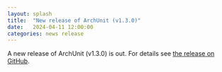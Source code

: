 ```yaml
---
layout: splash
title:  "New release of ArchUnit (v1.3.0)"
date:   2024-04-11 12:00:00
categories: news release
---
```


A new release of ArchUnit (v1.3.0) is out. For details see [the release on GitHub](https://github.com/TNG/ArchUnit/releases/tag/v1.3.0 "ArchUnit v1.3.0 on GitHub").
